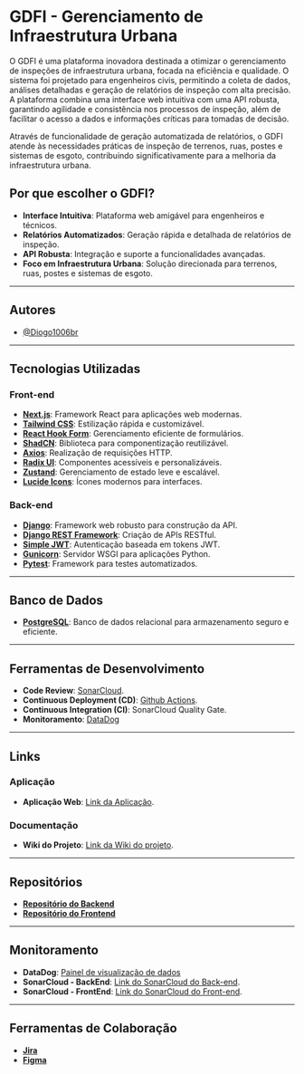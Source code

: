 
# GDFI - Gerenciamento de Infraestrutura Urbana

O GDFI é uma plataforma inovadora destinada a otimizar o gerenciamento de inspeções de infraestrutura urbana, focada na eficiência e qualidade. O sistema foi projetado para engenheiros civis, permitindo a coleta de dados, análises detalhadas e geração de relatórios de inspeção com alta precisão. A plataforma combina uma interface web intuitiva com uma API robusta, garantindo agilidade e consistência nos processos de inspeção, além de facilitar o acesso a dados e informações críticas para tomadas de decisão.

Através de funcionalidade de geração automatizada de relatórios, o GDFI atende às necessidades práticas de inspeção de terrenos, ruas, postes e sistemas de esgoto, contribuindo significativamente para a melhoria da infraestrutura urbana.

## Por que escolher o GDFI?

- **Interface Intuitiva**: Plataforma web amigável para engenheiros e técnicos.
- **Relatórios Automatizados**: Geração rápida e detalhada de relatórios de inspeção.
- **API Robusta**: Integração e suporte a funcionalidades avançadas.
- **Foco em Infraestrutura Urbana**: Solução direcionada para terrenos, ruas, postes e sistemas de esgoto.

---

## Autores

- [@Diogo1006br](https://github.com/Diogo1006br)



---

## Tecnologias Utilizadas

### Front-end

- **[Next.js](https://nextjs.org/)**: Framework React para aplicações web modernas.
- **[Tailwind CSS](https://tailwindcss.com/)**: Estilização rápida e customizável.
- **[React Hook Form](https://react-hook-form.com/)**: Gerenciamento eficiente de formulários.
- **[ShadCN](https://shadcn.dev/)**: Biblioteca para componentização reutilizável.
- **[Axios](https://axios-http.com/)**: Realização de requisições HTTP.
- **[Radix UI](https://radix-ui.com/)**: Componentes acessíveis e personalizáveis.
- **[Zustand](https://zustand-demo.pmnd.rs/)**: Gerenciamento de estado leve e escalável.
- **[Lucide Icons](https://lucide.dev/)**: Ícones modernos para interfaces.

### Back-end

- **[Django](https://www.djangoproject.com/)**: Framework web robusto para construção da API.
- **[Django REST Framework](https://www.django-rest-framework.org/)**: Criação de APIs RESTful.
- **[Simple JWT](https://django-rest-framework-simplejwt.readthedocs.io/)**: Autenticação baseada em tokens JWT.
- **[Gunicorn](https://gunicorn.org/)**: Servidor WSGI para aplicações Python.
- **[Pytest](https://pytest.org/)**: Framework para testes automatizados.

---

## Banco de Dados

- **[PostgreSQL](https://www.postgresql.org/)**: Banco de dados relacional para armazenamento seguro e eficiente.

---

## Ferramentas de Desenvolvimento

- **Code Review**: [SonarCloud](https://sonarcloud.io/).
- **Continuous Deployment (CD)**: [Github Actions](https://github.com/features/actions).
- **Continuous Integration (CI)**: SonarCloud Quality Gate.
- **Monitoramento**: [DataDog](https://www.datadoghq.com)

---

## Links

### Aplicação

- **Aplicação Web**: [Link da Aplicação](https://gdif.site).

### Documentação

- **Wiki do Projeto**: [Link da Wiki do projeto](#).

---

## Repositórios

- **[Repositório do Backend](https://github.com/Diogo1006br/Back-end-tcc)**
- **[Repositório do Frontend](https://github.com/Diogo1006br/Front-end-tcc)**

---

## Monitoramento

- **DataDog**: [Painel de visualização de dados]([#](https://us5.datadoghq.com/infrastructure?app=ntp&host=ip-172-31-9-59.us-east-2.compute.internal)) 
- **SonarCloud - BackEnd**: [Link do SonarCloud do Back-end](https://sonarcloud.io/project/overview?id=Diogo1006br_Back-end-tcc).
- **SonarCloud - FrontEnd**: [Link do SonarCloud do Front-end](https://sonarcloud.io/project/overview?id=Diogo1006br_Front-end-tcc).

---

## Ferramentas de Colaboração

- **[Jira](https://doofram50.atlassian.net/jira/software/projects/KAN/boards/1?atlOrigin=eyJpIjoiZjBlOWI1MzRjYjc1NDU1MGIwZDgwOTAwNjBjN2FlYjciLCJwIjoiaiJ9)**
- **[Figma](https://www.figma.com/design/bSyU9AUrKbymuXMd826HXD/Untitled?node-id=0-1&t=bfDBD1L0unQpbqXT-1)**
  


